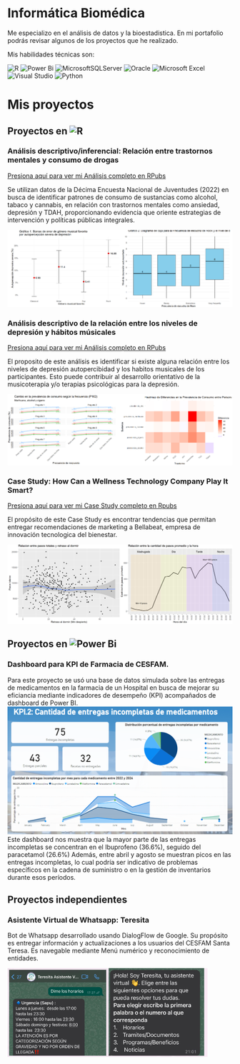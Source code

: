 # Informática Biomédica
Me especializo en el análisis de datos y la bioestadistica. En mi portafolio podrás revisar algunos de los proyectos que he realizado.

Mis habilidades técnicas son:

![R](https://img.shields.io/badge/r-%23276DC3.svg?style=for-the-badge&logo=r&logoColor=white)
![Power Bi](https://img.shields.io/badge/power_bi-F2C811?style=for-the-badge&logo=powerbi&logoColor=black)
	![MicrosoftSQLServer](https://img.shields.io/badge/Microsoft%20SQL%20Server-CC2927?style=for-the-badge&logo=microsoft%20sql%20server&logoColor=white)
 ![Oracle](https://img.shields.io/badge/Oracle-F80000?style=for-the-badge&logo=oracle&logoColor=white)
![Microsoft Excel](https://img.shields.io/badge/Microsoft_Excel-217346?style=for-the-badge&logo=microsoft-excel&logoColor=white)
![Visual Studio](https://img.shields.io/badge/Visual%20Studio-5C2D91.svg?style=for-the-badge&logo=visual-studio&logoColor=white)
 ![Python](https://img.shields.io/badge/python-3670A0?style=for-the-badge&logo=python&logoColor=ffdd54)


# Mis proyectos
## Proyectos en ![R](https://img.shields.io/badge/r-%23276DC3.svg?style=for-the-badge&logo=r&logoColor=white)

### Análisis descriptivo/inferencial: Relación entre trastornos mentales y consumo de drogas
[Presiona aquí para ver mi Análisis completo en RPubs](https://rpubs.com/Fran_tapia/1255541)

Se utilizan datos de la Décima Encuesta Nacional de Juventudes (2022) en busca de identificar patrones de consumo de sustancias como alcohol, tabaco y cannabis, en relación con trastornos mentales como ansiedad, depresión y TDAH, proporcionando evidencia que oriente estrategias de intervención y políticas públicas integrales.

![Intervalos](/Imagenes/ib.png) 

### Análisis descriptivo de la relación entre los niveles de depresión y hábitos músicales
[Presiona aquí para ver mi Análisis completo en RPubs](https://rpubs.com/Fran_tapia/1205081)

El proposito de este análisis es identificar si existe alguna relación entre los niveles de depresión autopercibidad y los habitos musicales de los participantes. Esto puede contribuir al desarrollo orientativo de la musicoterapia y/o terapias psicológicas para la depresión.

![Mental](/Imagenes/mental.png) 

### Case Study: How Can a Wellness Technology Company Play It Smart?
[Presiona aquí para ver mi Case Study completo en Rpubs](https://rpubs.com/Fran_tapia/1040727)

El propósito de este Case Study es encontrar tendencias que permitan entregar recomendaciones de marketing a Bellabeat, empresa de innovación tecnologica del bienestar.

![Bellabeat](/Imagenes/case_study1.png)


## Proyectos en ![Power Bi](https://img.shields.io/badge/power_bi-F2C811?style=for-the-badge&logo=powerbi&logoColor=black)
### Dashboard para KPI de Farmacia de CESFAM.
Para este proyecto se usó una base de datos simulada sobre las entregas de medicamentos en la farmacia de un Hospital en busca de mejorar su eficiancia mediante indicadores de desempeño (KPI) acompañados de dashboard de Power BI.
![bi](/Imagenes/BI.png) Este dashboard nos muestra que la mayor parte de las
entregas incompletas se concentran en el Ibuprofeno (36.6%), seguido del
paracetamol (26.6%) Además, entre abril y agosto se muestran picos en las
entregas incompletas, lo cual podría ser indicativo de problemas específicos en la
cadena de suministro o en la gestión de inventarios durante esos períodos. 


## Proyectos independientes

### Asistente Virtual de Whatsapp: Teresita

Bot de Whatsapp desarrollado usando DialogFlow de Google. Su propósito es entregar información y actualizaciones a los usuarios del CESFAM Santa Teresa. Es navegable mediante Menú numérico y reconocimiento de entidades.

![Teresita](/Imagenes/Teresita.png) 


